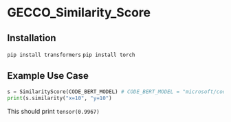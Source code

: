 # GECCO_Similarity_Score

## Installation 

```pip install transformers```
```pip install torch```

## Example Use Case
```python
s = SimilarityScore(CODE_BERT_MODEL) # CODE_BERT_MODEL = "microsoft/codebert-base"
print(s.similarity("x=10", "y=10")
```
This should print ```tensor(0.9967)```
